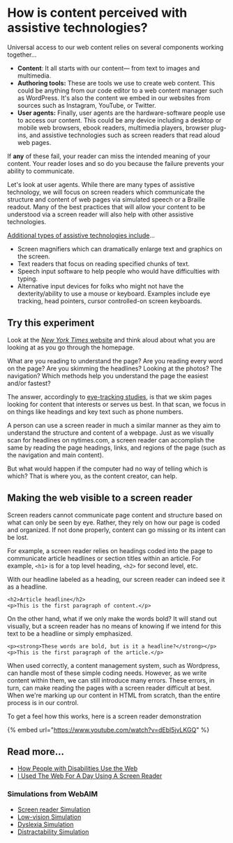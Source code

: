 # How is content perceived with assistive technologies?

Universal access to our web content relies on several components working together...

* **Content**: It all starts with our content— from text to images and multimedia.
* **Authoring tools:** These are tools we use to create web content. This could be anything from our code editor to a web content manager such as WordPress. It's also the content we embed in our websites from sources such as Instagram, YouTube, or Twitter.
* **User agents:** Finally, user agents are the hardware-software people use to access our content. This could be any device including a desktop or mobile web browsers, ebook readers, multimedia players, browser plug-ins, and assistive technologies such as screen readers that read aloud web pages. 

If **any** of these fail, your reader can miss the intended meaning of your content. Your reader loses and so do you because the failure prevents your ability to communicate.

Let's look at user agents. While there are many types of assistive technology, we will focus on screen readers which communicate the structure and content of web pages via simulated speech or a Braille readout. Many of the best practices that will allow your content to be understood via a screen reader will also help with other assistive technologies.

[Additional types of assistive technologies include](https://webaccess.berkeley.edu/resources/assistive-technology)...

* Screen magnifiers which can dramatically enlarge text and graphics on the screen.
* Text readers that focus on reading specified chunks of text.
* Speech input software to help people who would have difficulties with typing.
* Alternative input devices for folks who might not have the dexterity/ability to use a mouse or keyboard. Examples include eye tracking, head pointers, cursor controlled-on screen keyboards.

## Try this experiment

Look at the [_New York Times_ website](https://www.nytimes.com) and think aloud about what you are looking at as you go through the homepage.

What are you reading to understand the page? Are you reading every word on the page? Are you skimming the headlines? Looking at the photos? The navigation? Which methods help you understand the page the easiest and/or fastest?

The answer, accordingly to [eye-tracking studies](https://www.nngroup.com/articles/f-shaped-pattern-reading-web-content/), is that we skim pages looking for content that interests or serves us best. In that scan, we focus in on things like headings and key text such as phone numbers.

A person can use a screen reader in much a similar manner as they aim to understand the structure and content of a webpage. Just as we visually scan for headlines on nytimes.com, a screen reader can accomplish the same by reading the page headings, links, and regions of the page \(such as the navigation and main content\).

But what would happen if the computer had no way of telling which is which? That is where you, as the content creator, can help.

## Making the web visible to a screen reader

Screen readers cannot communicate page content and structure based on what can only be seen by eye. Rather, they rely on how our page is coded and organized. If not done properly, content can go missing or its intent can be lost.

For example, a screen reader relies on headings coded into the page to communicate article headlines or section titles within an article. For example, `<h1>` is for a top level heading, `<h2>` for second level, etc.

With our headline labeled as a heading, our screen reader can indeed see it as a headline.

```markup
<h2>Article headline</h2>
<p>This is the first paragraph of content.</p>
```

On the other hand, what if we only make the words bold? It will stand out visually, but a screen reader has no means of knowing if we intend for this text to be a headline or simply emphasized.

```markup
<p><strong>These words are bold, but is it a headline?</strong></p>
<p>This is the first paragraph of the article.</p>
```

When used correctly, a content management system, such as Wordpress, can handle most of these simple coding needs. However, as we write content within them, we can still introduce many errors. These errors, in turn, can make reading the pages with a screen reader difficult at best. When we're marking up our content in HTML from scratch, than the entire process is in our control. 

To get a feel how this works, here is a screen reader demonstration

{% embed url="https://www.youtube.com/watch?v=dEbl5jvLKGQ" %}

## Read more...

* [How People with Disabilities Use the Web](https://www.w3.org/WAI/people-use-web/)
* [I Used The Web For A Day Using A Screen Reader](https://www.smashingmagazine.com/2018/12/voiceover-screen-reader-web-apps/)

### **Simulations from WebAIM**

* [Screen reader Simulation](https://webaim.org/simulations/screenreader)
* [Low-vision Simulation](https://webaim.org/simulations/lowvision)
* [Dyslexia Simulation](https://webaim.org/simulations/dyslexia)
* [Distractability Simulation](https://webaim.org/simulations/distractability)

